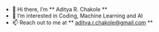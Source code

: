 - 👋 Hi there, I’m ** Aditya R. Chakole **
- 👀 I’m interested in Coding, Machine Learning and AI
- 📫 Reach out to me at ** aditya.r.chakole@gmail.com **
